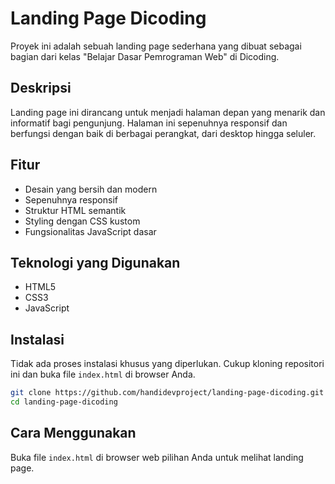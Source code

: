 # Landing Page Dicoding

Proyek ini adalah sebuah landing page sederhana yang dibuat sebagai bagian dari kelas "Belajar Dasar Pemrograman Web" di Dicoding.

## Deskripsi

Landing page ini dirancang untuk menjadi halaman depan yang menarik dan informatif bagi pengunjung. Halaman ini sepenuhnya responsif dan berfungsi dengan baik di berbagai perangkat, dari desktop hingga seluler.

## Fitur

-   Desain yang bersih dan modern
-   Sepenuhnya responsif
-   Struktur HTML semantik
-   Styling dengan CSS kustom
-   Fungsionalitas JavaScript dasar

## Teknologi yang Digunakan

-   HTML5
-   CSS3
-   JavaScript

## Instalasi

Tidak ada proses instalasi khusus yang diperlukan. Cukup kloning repositori ini dan buka file `index.html` di browser Anda.

```bash
git clone https://github.com/handidevproject/landing-page-dicoding.git
cd landing-page-dicoding
```

## Cara Menggunakan

Buka file `index.html` di browser web pilihan Anda untuk melihat landing page.

